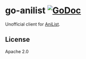 # go-anilist [![GoDoc](https://godoc.org/github.com/robertgzr/go-anilist?status.svg)](https://godoc.org/github.com/robertgzr/go-anilist)

Unofficial client for [AniList](https://anilist.co).

## License

Apache 2.0
